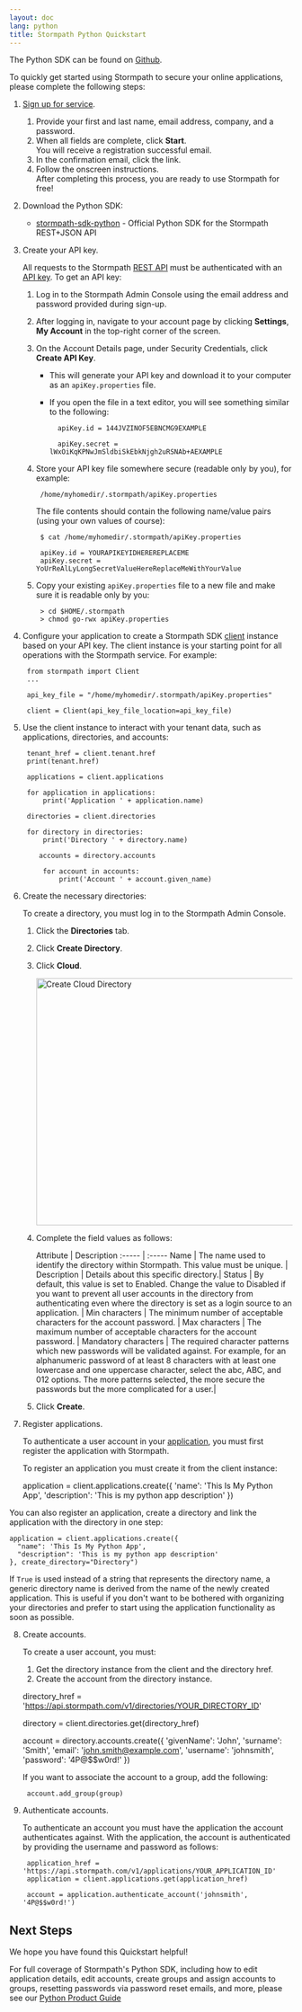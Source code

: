 ```yaml
---
layout: doc
lang: python
title: Stormpath Python Quickstart
---
```


The Python SDK can be found on [Github](https://github.com/stormpath/stormpath-sdk-python).

To quickly get started using Stormpath to secure your online applications, please complete the following steps:

1. [Sign up for service](https://api.stormpath.com/register).
	1. Provide your first and last name, email address, company, and a password.
	2. When all fields are complete, click **Start**.<br>You will receive a registration successful email.
	3. In the confirmation email, click the link.
	4. Follow the onscreen instructions.<br>After completing this process, you are ready to use Stormpath for free!

2. Download the Python SDK:

	* [stormpath-sdk-python](https://github.com/stormpath/stormpath-sdk-python) - Official Python SDK for the Stormpath REST+JSON API</p>

3. Create your API key.

	All requests to the Stormpath [REST API](http://www.stormpath.com/docs/python/product-guide#RESTAPIdef) must be authenticated with an [API key](http://www.stormpath.com/docs/python/product-guide#APIKey). To get an API key:
	
	1. Log in to the Stormpath Admin Console using the email address and password provided during sign-up.
	2. After logging in, navigate to your account page by clicking **Settings**, **My Account** in the top-right corner of the screen.
	3. On the Account Details page, under Security Credentials, click **Create API Key**.
		
		* This will generate your API key and download it to your computer as an `apiKey.properties` file.
		* If you open the file in a text editor, you will see something similar to the following:

				apiKey.id = 144JVZINOF5EBNCMG9EXAMPLE

				apiKey.secret = lWxOiKqKPNwJmSldbiSkEbkNjgh2uRSNAb+AEXAMPLE

	4. Store your API key file somewhere secure (readable only by you), for example:

			/home/myhomedir/.stormpath/apiKey.properties

		The file contents should contain the following name/value pairs (using your own values of course):

			$ cat /home/myhomedir/.stormpath/apiKey.properties

			apiKey.id = YOURAPIKEYIDHEREREPLACEME
			apiKey.secret = YoUrReAlLyLongSecretValueHereReplaceMeWithYourValue

	5. Copy your existing `apiKey.properties` file to a new file and make sure it is readable only by you:

			> cd $HOME/.stormpath
			> chmod go-rwx apiKey.properties

4. Configure your application to create a Stormpath SDK [client](http://www.stormpath.com/docs/python/product-guide#Client) instance based on your API key. The client instance is your starting point for all operations with the Stormpath service. For example:

		from stormpath import Client
		...

        api_key_file = "/home/myhomedir/.stormpath/apiKey.properties"

        client = Client(api_key_file_location=api_key_file)

5. Use the client instance to interact with your tenant data, such as applications, directories, and accounts:

		tenant_href = client.tenant.href
		print(tenant.href)

		applications = client.applications

		for application in applications:
		    print('Application ' + application.name)

		directories = client.directories

		for directory in directories:
		    print('Directory ' + directory.name)

		   accounts = directory.accounts

			for account in accounts:
		    	print('Account ' + account.given_name)

6. Create the necessary directories:

	To create a directory, you must log in to the Stormpath Admin Console.

	1. Click the <strong>Directories</strong> tab.
	2. Click <strong>Create Directory</strong>.
	3. Click <strong>Cloud</strong>.

		<img src="http://www.stormpath.com/sites/default/files/docs/CreateCloudDirectory.png" alt="Create Cloud Directory" title="Create Cloud Directory" width="650" height="440">

	4. Complete the field values as follows: <br>

		Attribute | Description
:----- | :-----
Name | The name used to identify the directory within Stormpath. This value must be unique. |
Description | Details about this specific directory.|
Status | By default, this value is set to Enabled. Change the value to Disabled if you want to prevent all user accounts in the directory from authenticating even where the directory is set as a login source to an application. |
Min characters | The minimum number of acceptable characters for the account password. |
Max characters | The maximum number of acceptable characters for the account password. |
Mandatory characters | The required character patterns which new passwords will be validated against. For example, for an alphanumeric password of at least 8 characters with at least one lowercase and one uppercase character, select the abc, ABC, and 012 options. The more patterns selected, the more secure the passwords but the more complicated for a user.|
	5. Click **Create**. </p>


7. Register applications.

	To authenticate a user account in your [application](http://www.stormpath.com/docs/python/product-guide#Application), you must first register the application with Stormpath.

	To register an application you must create it from the client instance:

	application = client.applications.create({
      'name': 'This Is My Python App',
      'description': 'This is my python app description'
    })

You can also register an application, create a directory and link the application with the directory in one step:

	application = client.applications.create({
      "name": 'This Is My Python App',
      "description": 'This is my python app description'
    }, create_directory="Directory")

If `True` is used instead of a string that represents the directory name, a generic directory name is derived from the name of the newly created application.
This is useful if you don't want to be bothered with organizing your directories and prefer to start using the application functionality as soon as possible.

8. Create accounts.

	To create a user account, you must:

	1. Get the directory instance from the client and the directory href.
	2. Create the account from the directory instance.

	directory_href = 'https://api.stormpath.com/v1/directories/YOUR_DIRECTORY_ID'

    directory = client.directories.get(directory_href)

    account = directory.accounts.create({
      'givenName': 'John',
      'surname': 'Smith',
      'email': 'john.smith@example.com',
      'username': 'johnsmith',
      'password': '4P@$$w0rd!'
    })

	If you want to associate the account to a group, add the following:

		account.add_group(group)


9. Authenticate accounts.

	To authenticate an account you must have the application the account authenticates against. With the application, the account is authenticated by providing the username and password as follows:

		application_href = 'https://api.stormpath.com/v1/applications/YOUR_APPLICATION_ID'
		application = client.applications.get(application_href)

		account = application.authenticate_account('johnsmith', '4P@$$w0rd!')

## Next Steps

We hope you have found this Quickstart helpful!

For full coverage of Stormpath's Python SDK, including how to edit application details, edit accounts, create groups and assign accounts to groups, resetting passwords via password reset emails, and more, please see our [Python Product Guide](http://www.stormpath.com/docs/python/product-guide)
